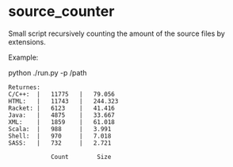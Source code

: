 # source_counter
Small script recursively counting the amount of the source files by extensions.

Example:

python ./run.py -p /path

    Returnes:
    C/C++:	|	11775 	|	79.056
    HTML:	|	11743 	|	244.323
    Racket:	|	6123 	|	41.416
    Java:	|	4875 	|	33.667
    XML:	|	1859 	|	61.018
    Scala:	|	988 	|	3.991
    Shell:	|	970 	|	7.018
    SASS:	|	732 	|	2.721

                Count        Size




